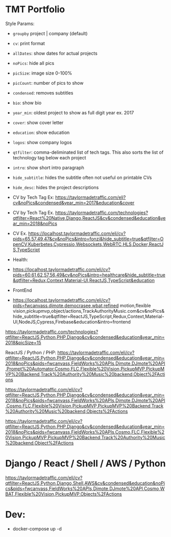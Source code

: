 # TMT Portfolio

Style Params:
- `groupby` project | company (default)
- `cv`: print format
- `allDates`: show dates for actual projects
- `noPics`: hide all pics
- `picSize`: image size 0-100% 
- `picCount`: number of pics to show 
- `condensed`: removes subtitles
- `bio`: show bio
- `year_min`: oldest project to show as full digit year ex. 2017
- `cover`: show cover letter
- `education`: show education
- `logos`: show company logos
- `qtfilter`: comma-deliminated list of tech tags. This also sorts the list of technology tag below each project
- `intro`: show short intro paragraph
- `hide_subtitle`: hides the subtitle often not useful on printable CVs
- `hide_desc`: hides the project descriptions

- CV by Tech Tag
Ex: https://taylormadetraffic.com/eli?cv&noPics&condensed&year_min=2017&education&cover

- CV by Tech Tag
Ex. https://taylormadetraffic.com/technologies?qtfilter=React%20Native,Django,ReactJS&cv&condensed&education&year_min=2018&noPics


- CV
Ex. https://localhost.taylormadetraffic.com/eli/cv?pids=65,57,49,47&cv&noPics&intro=fonzi&hide_subtitle=true&qtfilter=OpenCV,Kuberbetes,Cypressio,Websockets,WebRTC,HLS,Docker,ReactJS,TypeScript

- Health: 
- https://localhost.taylormadetraffic.com/eli/cv?pids=60,61,62,57,56,49&cv&noPics&intro=healthcare&hide_subtitle=true&qtfilter=Redux,Context,Material-UI,ReactJS,TypeScript&education


- FrontEnd
- https://localhost.taylormadetraffic.com/eli/cv?pids=fwcanvass,djmote,democrasee,wbat,refined motion,flexible vision,pickupmvp,object/actions,TrackAuthorityMusic.com&cv&noPics&hide_subtitle=true&qtfilter=ReactJS,TypeScript,Redux,Context,Material-UI,NodeJS,Cypress,Firebase&education&intro=frontend


https://taylormadetraffic.com/technologies?qtfilter=ReactJS,Python,PHP,Django&cv&condensed&education&year_min=2018&picSize=15


ReactJS / Python / PHP:
https://taylormadetraffic.com/eli/cv?qtfilter=ReactJS,Python,PHP,Django&cv&condensed&education&year_min=2018&noPics&pids=fwcanvass,FieldWorks%20APIs,Djmote,DJmote%20API,Prompt%20Automator,Cosmo,FLC,Flexible%20Vision,PickupMVP,PickupMVP%20Backend,Track%20Authority%20Music%20backend,Object%2FActions


https://taylormadetraffic.com/eli/cv?qtfilter=ReactJS,Python,PHP,Django&cv&condensed&education&year_min=2018&noPics&pids=fwcanvass,FieldWorks%20APIs,Djmote,DJmote%20API,Cosmo,FLC,Flexible%20Vision,PickupMVP,PickupMVP%20Backend,Track%20Authority%20Music%20backend,Objects%2FActions


https://taylormadetraffic.com/eli/cv?qtfilter=ReactJS,Python,PHP,Django&cv&condensed&education&year_min=2018&noPics&pids=fwcanvass,FieldWorks%20APIs,Cosmo,FLC,Flexible%20Vision,PickupMVP,PickupMVP%20Backend,Track%20Authority%20Music%20backend,Object%2FActions

# Django / React / Shell / AWS / Python
https://taylormadetraffic.com/eli/cv?qtfilter=ReactJS,Python,Django,Shell,AWS&cv&condensed&education&noPics&pids=fwcanvass,FieldWorks%20APIs,Djmote,DJmote%20API,Cosmo,WBAT,Flexible%20Vision,PickupMVP,Objects%2FActions

# Dev:
- docker-compose up -d